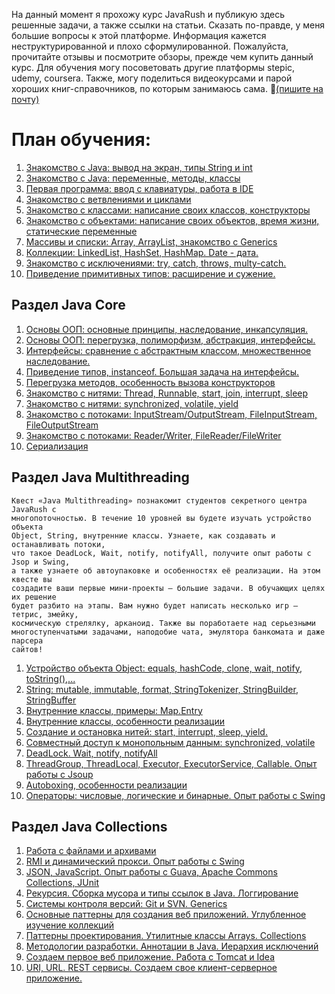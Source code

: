 

На данный момент я прохожу курс JavaRush и публикую здесь решенные задачи, а также ссылки на статьи.
Сказать по-правде, у меня большие вопросы к этой платформе. 
Информация кажется неструктурированной и плохо сформулированной.
Пожалуйста, прочитайте отзывы и посмотрите обзоры, прежде чем купить данный курс. 
Для обучения могу посоветовать другие платформы stepic, udemy, coursera.
Также, могу поделиться видеокурсами и парой хороших книг-справочников, по которым занимаюсь сама.
:email:[(пишите на почту)](onaxiz@tutanota.com)

# План обучения:

1. [Знакомство с Java: вывод на экран, типы String и int](http://info.javarush.ru/JavaRush_lectures_discussion/2013/05/20/lecture-1.html)
2. [Знакомство с Java: переменные, методы, классы](http://info.javarush.ru/JavaRush_lectures_discussion/2013/05/20/lecture-2.html)
3. [Первая программа: ввод с клавиатуры, работа в IDE](http://info.javarush.ru/JavaRush_lectures_discussion/2013/05/20/lecture-3.html)
4. [Знакомство с ветвлениями и циклами](http://info.javarush.ru/JavaRush_lectures_discussion/2013/05/20/lecture-4.html)
5. [Знакомство с классами: написание своих классов, конструкторы](http://info.javarush.ru/JavaRush_lectures_discussion/2013/05/20/lecture-5.html)
6. [Знакомство с объектами: написание своих объектов, время жизни, статические переменные](http://info.javarush.ru/JavaRush_lectures_discussion/2013/05/20/lecture-6.html)
7. [Массивы и списки: Array, ArrayList, знакомство с Generics](http://info.javarush.ru/JavaRush_lectures_discussion/2013/05/20/lecture-7.html)
8. [Коллекции: LinkedList, HashSet, HashMap. Date - дата.](http://info.javarush.ru/JavaRush_lectures_discussion/2013/06/12/lecture-8.html)
9. [Знакомство с исключениями: try, catch, throws, multy-catch.](http://info.javarush.ru/JavaRush_lectures_discussion/2013/06/12/lecture-9.html)
10. [Приведение примитивных типов: расширение и сужение.](http://info.javarush.ru/JavaRush_lectures_discussion/2013/06/18/lecture-10.html)

## Раздел Java Core

1. [Основы ООП: основные принципы, наследование, инкапсуляция.](http://info.javarush.ru/JavaRush_lectures_discussion/2013/07/29/lecture-11.html)
2. [Основы ООП: перегрузка, полиморфизм, абстракция, интерфейсы.](http://info.javarush.ru/JavaRush_lectures_discussion/2013/07/29/lecture-12.html)
3. [Интерфейсы: сравнение с абстрактным классом, множественное наследование.](http://info.javarush.ru/JavaRush_lectures_discussion/2013/07/29/lecture-13.html)
4. [Приведение типов, instanceof. Большая задача на интерфейсы.](http://info.javarush.ru/JavaRush_lectures_discussion/2013/07/29/lecture-14.html)
5. [Перегрузка методов, особенность вызова конструкторов](http://info.javarush.ru/JavaRush_lectures_discussion/2013/07/29/lecture-15.html)
6. [Знакомство с нитями: Thread, Runnable, start, join, interrupt, sleep](http://info.javarush.ru/JavaRush_lectures_discussion/2013/07/29/lecture-16.html)
7. [Знакомство с нитями: synchronized, volatile, yield](http://info.javarush.ru/JavaRush_lectures_discussion/2013/07/29/lecture-17.html)
8. [Знакомство с потоками: InputStream/OutputStream, FileInputStream, FileOutputStream](http://info.javarush.ru/JavaRush_lectures_discussion/2013/07/29/lecture-18.html)
9. [Знакомство с потоками: Reader/Writer, FileReader/FileWriter](http://info.javarush.ru/JavaRush_lectures_discussion/2013/07/29/lecture-19.html)
10. [Сериализация](http://info.javarush.ru/JavaRush_lectures_discussion/2013/07/29/lecture-20.html)

## Раздел Java Multithreading

```
Квест «Java Multithreading» познакомит студентов секретного центра JavaRush с
многопоточностью. В течение 10 уровней вы будете изучать устройство объекта
Object, String, внутренние классы. Узнаете, как создавать и останавливать потоки,
что такое DeadLock, Wait, notify, notifyAll, получите опыт работы с Jsop и Swing,
а также узнаете об автоупаковке и особенностях её реализации. На этом квесте вы
создадите ваши первые мини-проекты — большие задачи. В обучающих целях их решение
будет разбито на этапы. Вам нужно будет написать несколько игр — тетрис, змейку,
космическую стрелялку, арканоид. Также вы поработаете над серьезными
многоступенчатыми задачами, наподобие чата, эмулятора банкомата и даже парсера
сайтов!
```

1. [Устройство объекта Object: equals, hashCode, clone, wait, notify, toString(),...](http://info.javarush.ru/JavaRush_lectures_discussion/2013/10/20/%D0%9B%D0%B5%D0%BA%D1%86%D0%B8%D1%8F-21.html)
2. [String: mutable, immutable, format, StringTokenizer, StringBuilder, StringBuffer](http://info.javarush.ru/JavaRush_lectures_discussion/2013/10/20/%D0%9B%D0%B5%D0%BA%D1%86%D0%B8%D1%8F-22.html)
3. [Внутренние классы, примеры: Map.Entry](http://info.javarush.ru/JavaRush_lectures_discussion/2013/10/20/%D0%9B%D0%B5%D0%BA%D1%86%D0%B8%D1%8F-23.html)
4. [Внутренние классы, особенности реализации](http://info.javarush.ru/JavaRush_lectures_discussion/2013/10/20/%D0%9B%D0%B5%D0%BA%D1%86%D0%B8%D1%8F-24.html)
5. [Создание и остановка нитей: start, interrupt, sleep, yield.](http://info.javarush.ru/JavaRush_lectures_discussion/2013/10/20/%D0%9B%D0%B5%D0%BA%D1%86%D0%B8%D1%8F-25.html)
6. [Совместный доступ к монопольным данным: synchronized, volatile](http://info.javarush.ru/JavaRush_lectures_discussion/2013/10/20/%D0%9B%D0%B5%D0%BA%D1%86%D0%B8%D1%8F-26.html)
7. [DeadLock. Wait, notify, notifyAll](http://info.javarush.ru/JavaRush_lectures_discussion/2013/10/20/%D0%9B%D0%B5%D0%BA%D1%86%D0%B8%D1%8F-27.html)
8. [ThreadGroup, ThreadLocal, Executor, ExecutorService, Callable. Опыт работы с Jsoup](http://info.javarush.ru/JavaRush_lectures_discussion/2013/10/20/%D0%9B%D0%B5%D0%BA%D1%86%D0%B8%D1%8F-28.html)
9. [Autoboxing, особенности реализации](http://info.javarush.ru/JavaRush_lectures_discussion/2013/10/20/%D0%9B%D0%B5%D0%BA%D1%86%D0%B8%D1%8F-29.html)
10. [Операторы: числовые, логические и бинарные. Опыт работы с Swing](http://info.javarush.ru/JavaRush_lectures_discussion/2013/10/20/%D0%9B%D0%B5%D0%BA%D1%86%D0%B8%D1%8F-30.html)

## Раздел Java Collections

1. [Работа с файлами и архивами](http://info.javarush.ru/JavaRush_lectures_discussion/2014/03/25/%D0%9B%D0%B5%D0%BA%D1%86%D0%B8%D1%8F-31.html)
2. [RMI и динамический прокси. Опыт работы с Swing](http://info.javarush.ru/JavaRush_lectures_discussion/2014/03/25/%D0%9B%D0%B5%D0%BA%D1%86%D0%B8%D1%8F-32.html)
3. [JSON, JavaScript. Опыт работы с Guava, Apache Commons Collections, JUnit](http://info.javarush.ru/JavaRush_lectures_discussion/2014/03/25/%D0%9B%D0%B5%D0%BA%D1%86%D0%B8%D1%8F-33.html)
4. [Рекурсия. Сборка мусора и типы ссылок в Java. Логгирование](http://info.javarush.ru/JavaRush_lectures_discussion/2014/03/25/%D0%9B%D0%B5%D0%BA%D1%86%D0%B8%D1%8F-34.html)
5. [Системы контроля версий: Git и SVN. Generics](http://info.javarush.ru/JavaRush_lectures_discussion/2014/03/25/%D0%9B%D0%B5%D0%BA%D1%86%D0%B8%D1%8F-35.html)
6. [Основные паттерны для создания веб приложений. Углубленное изучение коллекций](http://info.javarush.ru/JavaRush_lectures_discussion/2014/03/25/%D0%9B%D0%B5%D0%BA%D1%86%D0%B8%D1%8F-36.html)
7. [Паттерны проектирования. Утилитные классы Arrays. Collections](http://info.javarush.ru/JavaRush_lectures_discussion/2014/03/25/%D0%9B%D0%B5%D0%BA%D1%86%D0%B8%D1%8F-37.html)
8. [Методологии разработки. Аннотации в Java. Иерархия исключений](http://info.javarush.ru/JavaRush_lectures_discussion/2014/03/25/%D0%9B%D0%B5%D0%BA%D1%86%D0%B8%D1%8F-38.html)
9. [Создаем первое веб приложение. Работа с Tomcat и Idea](http://info.javarush.ru/JavaRush_lectures_discussion/2014/03/25/%D0%9B%D0%B5%D0%BA%D1%86%D0%B8%D1%8F-39.html)
10. [URI, URL. REST сервисы. Создаем свое клиент-серверное приложение.](http://info.javarush.ru/JavaRush_lectures_discussion/2014/03/25/%D0%9B%D0%B5%D0%BA%D1%86%D0%B8%D1%8F-40.html)
